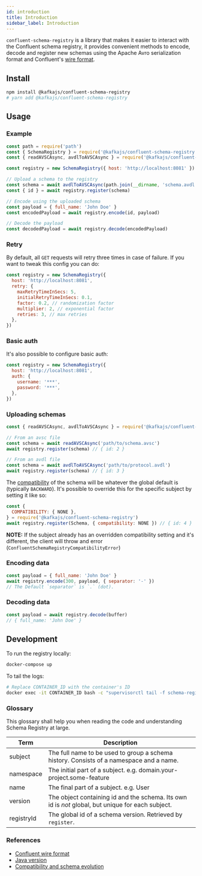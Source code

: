 ```yaml
---
id: introduction
title: Introduction
sidebar_label: Introduction
---
```


`confluent-schema-registry` is a library that makes it easier to interact with the Confluent schema registry, it provides convenient methods to encode, decode and register new schemas using the Apache Avro serialization format and Confluent's [wire format](https://docs.confluent.io/current/schema-registry/docs/serializer-formatter.html#wire-format).

## Install

```sh
npm install @kafkajs/confluent-schema-registry
# yarn add @kafkajs/confluent-schema-registry
```

## Usage

### Example

```js
const path = require('path')
const { SchemaRegistry } = require('@kafkajs/confluent-schema-registry')
const { readAVSCAsync, avdlToAVSCAsync } = require('@kafkajs/confluent-schema-registry')

const registry = new SchemaRegistry({ host: 'http://localhost:8081' })

// Upload a schema to the registry
const schema = await avdlToAVSCAsync(path.join(__dirname, 'schema.avdl'))
const { id } = await registry.register(schema)

// Encode using the uploaded schema
const payload = { full_name: 'John Doe' }
const encodedPayload = await registry.encode(id, payload)

// Decode the payload
const decodedPayload = await registry.decode(encodedPayload)
```

### Retry

By default, all `GET` requests will retry three times in case of failure. If you want to tweak this config you can do:

```js
const registry = new SchemaRegistry({
  host: 'http://localhost:8081',
  retry: {
    maxRetryTimeInSecs: 5,
    initialRetryTimeInSecs: 0.1,
    factor: 0.2, // randomization factor
    multiplier: 2, // exponential factor
    retries: 3, // max retries
  },
})
```

### Basic auth

It's also possible to configure basic auth:

```js
const registry = new SchemaRegistry({
  host: 'http://localhost:8081',
  auth: {
    username: '***',
    password: '***',
  },
})
```

### Uploading schemas

```js
const { readAVSCAsync, avdlToAVSCAsync } = require('@kafkajs/confluent-schema-registry')

// From an avsc file
const schema = await readAVSCAsync('path/to/schema.avsc')
await registry.register(schema) // { id: 2 }

// From an avdl file
const schema = await avdlToAVSCAsync('path/to/protocol.avdl')
await registry.register(schema) // { id: 3 }
```

The [compatibility](https://docs.confluent.io/current/schema-registry/avro.html#compatibility-types) of the schema will be whatever the global default is (typically `BACKWARD`).
It's possible to override this for the specific subject by setting it like so:

```js
const {
  COMPATIBILITY: { NONE },
} = require('@kafkajs/confluent-schema-registry')
await registry.register(Schema, { compatibility: NONE }) // { id: 4 }
```

**NOTE:**
If the subject already has an overridden compatibility setting and it's different,
the client will throw and error (`ConfluentSchemaRegistryCompatibilityError`)

### Encoding data

```js
const payload = { full_name: 'John Doe' }
await registry.encode(300, payload, { separator: '-' })
// The Default `separator` is `.` (dot).
```

### Decoding data

```js
const payload = await registry.decode(buffer)
// { full_name: 'John Doe' }
```

## Development

To run the registry locally:

```sh
docker-compose up
```

To tail the logs:

```sh
# Replace CONTAINER_ID with the container's ID
docker exec -it CONTAINER_ID bash -c "supervisorctl tail -f schema-registry"
```

### Glossary

This glossary shall help you when reading the code and understanding Schema Registry at large.

| Term       | Description                                                                                       |
| ---------- | ------------------------------------------------------------------------------------------------- |
| subject    | The full name to be used to group a schema history. Consists of a namespace and a name.           |
| namespace  | The initial part of a subject. e.g. domain.your-project.some-feature                              |
| name       | The final part of a subject. e.g. User                                                            |
| version    | The object containing id and the schema. Its own id is _not_ global, but unique for each subject. |
| registryId | The global id of a schema version. Retrieved by `register`.                                       |

### References

- [Confluent wire format](https://docs.confluent.io/current/schema-registry/docs/serializer-formatter.html#wire-format)
- [Java version](https://github.com/confluentinc/schema-registry/tree/master/avro-serializer/src/main/java/io/confluent/kafka/serializers)
- [Compatibility and schema evolution](https://docs.confluent.io/current/avro.html)
